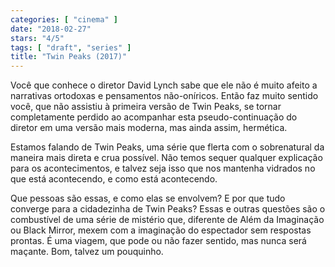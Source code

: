 ```yaml
---
categories: [ "cinema" ]
date: "2018-02-27"
stars: "4/5"
tags: [ "draft", "series" ]
title: "Twin Peaks (2017)"
---
```

Você que conhece o diretor David Lynch sabe que ele não é muito afeito
a narrativas ortodoxas e pensamentos não-oníricos. Então faz muito
sentido você, que não assistiu à primeira versão de Twin Peaks, se
tornar completamente perdido ao acompanhar esta pseudo-continuação do
diretor em uma versão mais moderna, mas ainda assim, hermética.

Estamos falando de Twin Peaks, uma série que flerta com o sobrenatural
da maneira mais direta e crua possível. Não temos sequer qualquer
explicação para os acontecimentos, e talvez seja isso que nos mantenha
vidrados no que está acontecendo, e como está acontecendo.

Que pessoas são essas, e como elas se envolvem? E por que tudo
converge para a cidadezinha de Twin Peaks? Essas e outras questões
são o combustível de uma série de mistério que, diferente de Além
da Imaginação ou Black Mirror, mexem com a imaginação do espectador
sem respostas prontas. É uma viagem, que pode ou não fazer sentido,
mas nunca será maçante. Bom, talvez um pouquinho.

